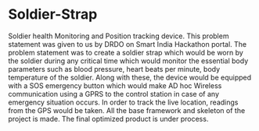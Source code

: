 # Soldier-Strap
Soldier health Monitoring and Position tracking device.
This problem statement was given to us by DRDO on Smart India Hackathon portal.
The problem statement was to create a soldier strap which would be worn by the soldier during any critical time which would monitor the essential body parameters such as blood pressure, heart beats per minute, body temperature of the soldier.
Along with these, the device would be equipped with a SOS emergency button which would make AD hoc Wireless communication using a GPRS to the control station in case of any emergency situation occurs.
In order to track the live location, readings from the GPS would be taken.
All the base framework and skeleton of the project is made.
The final optimized product is under process.
